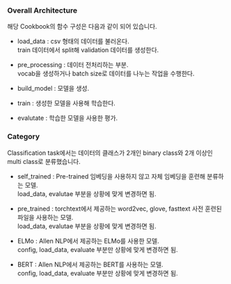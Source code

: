 ### Overall Architecture

해당 Cookbook의 함수 구성은 다음과 같이 되어 있습니다.
- load_data : csv 형태의 데이터를 불러온다.   
train 데이터에서 split해 validation 데이터를 생성한다.

- pre_processing : 데이터 전처리하는 부분.  
vocab을 생성하거나 batch size로 데이터를 나누는 작업을 수행한다.

- build_model : 모델을 생성.

- train : 생성한 모델을 사용해 학습한다.

- evalutate : 학습한 모델을 사용한 평가.



### Category

Classification task에서는 데이터의 클래스가 2개인 binary class와 2개 이상인 multi class로 분류했습니다.
- self_trained : Pre-trained 임베딩을 사용하지 않고 자체 임베딩을 훈련해 분류하는 모델.  
load_data, evalutae 부분을 상황에 맞게 변경하면 됨.

- pre_trained : torchtext에서 제공하는 word2vec, glove, fasttext 사전 훈련된 파일을 사용하는 모델.  
load_data, evalutae 부분을 상황에 맞게 변경하면 됨.

- ELMo : Allen NLP에서 제공하는 ELMo를 사용한 모델.  
config, load_data, evaluate 부분만 상황에 맞게 변경하면 됨.

- BERT : Allen NLP에서 제공하는 BERT를 사용하는 모델.  
config, load_data, evaluate 부분만 상황에 맞게 변경하면 됨.

